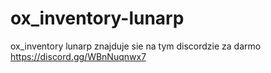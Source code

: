 # ox_inventory-lunarp
ox_inventory lunarp znajduje sie na tym discordzie za darmo https://discord.gg/WBnNuqnwx7
